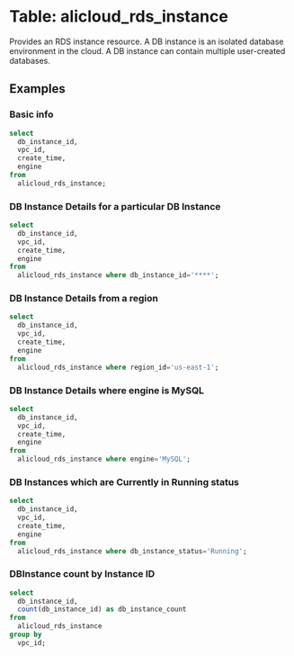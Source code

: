 # Table: alicloud_rds_instance

Provides an RDS instance resource. A DB instance is an isolated database environment in the cloud. A DB instance can contain multiple user-created databases.

## Examples

### Basic info

```sql
select
  db_instance_id,
  vpc_id,
  create_time,
  engine
from
  alicloud_rds_instance;
```

### DB Instance Details for a particular DB Instance

```sql
select
  db_instance_id,
  vpc_id,
  create_time,
  engine
from
  alicloud_rds_instance where db_instance_id='****';
```


### DB Instance Details from a region

```sql
select
  db_instance_id,
  vpc_id,
  create_time,
  engine
from
  alicloud_rds_instance where region_id='us-east-1';
```


### DB Instance Details where engine is MySQL

```sql
select
  db_instance_id,
  vpc_id,
  create_time,
  engine
from
  alicloud_rds_instance where engine='MySQL';
```

### DB Instances which are Currently in Running status

```sql
select
  db_instance_id,
  vpc_id,
  create_time,
  engine
from
  alicloud_rds_instance where db_instance_status='Running';
```

### DBInstance count by Instance ID

```sql
select
  db_instance_id,
  count(db_instance_id) as db_instance_count
from
  alicloud_rds_instance
group by
  vpc_id;
```
